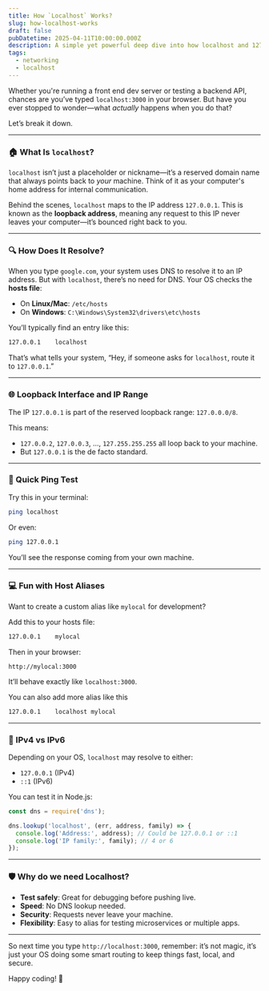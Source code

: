 ```yaml
---
title: How `Localhost` Works?
slug: how-localhost-works
draft: false
pubDatetime: 2025-04-11T10:00:00.000Z
description: A simple yet powerful deep dive into how localhost and 127.0.0.1 work under the hood for developers.
tags:
  - networking
  - localhost
---
```


Whether you're running a front end dev server or testing a backend API, chances are you’ve typed `localhost:3000` in your browser. But have you ever stopped to wonder—what *actually* happens when you do that?

Let’s break it down.

---

### 🏠 What Is `localhost`?

`localhost` isn’t just a placeholder or nickname—it’s a reserved domain name that always points back to *your* machine. Think of it as your computer's home address for internal communication.

Behind the scenes, `localhost` maps to the IP address `127.0.0.1`. This is known as the **loopback address**, meaning any request to this IP never leaves your computer—it’s bounced right back to you.

---

### 🔍 How Does It Resolve?

When you type `google.com`, your system uses DNS to resolve it to an IP address. But with `localhost`, there’s no need for DNS. Your OS checks the **hosts file**:

- On **Linux/Mac**: `/etc/hosts`
- On **Windows**: `C:\Windows\System32\drivers\etc\hosts`

You’ll typically find an entry like this:

```txt
127.0.0.1    localhost
```

That’s what tells your system, “Hey, if someone asks for `localhost`, route it to `127.0.0.1`.”

---

### 🌐 Loopback Interface and IP Range

The IP `127.0.0.1` is part of the reserved loopback range: `127.0.0.0/8`.

This means:
- `127.0.0.2`, `127.0.0.3`, ..., `127.255.255.255` all loop back to your machine.
- But `127.0.0.1` is the de facto standard.

---

### 🧪 Quick Ping Test

Try this in your terminal:

```bash
ping localhost
```

Or even:

```bash
ping 127.0.0.1
```

You’ll see the response coming from your own machine.

---

### 💻 Fun with Host Aliases

Want to create a custom alias like `mylocal` for development?

Add this to your hosts file:

```txt
127.0.0.1    mylocal
```

Then in your browser:

```
http://mylocal:3000
```

It’ll behave exactly like `localhost:3000`.

You can also add more alias like this 

```txt
127.0.0.1    localhost mylocal
```

---

### 🧠 IPv4 vs IPv6

Depending on your OS, `localhost` may resolve to either:

- `127.0.0.1` (IPv4)
- `::1` (IPv6)

You can test it in Node.js:

```js
const dns = require('dns');

dns.lookup('localhost', (err, address, family) => {
  console.log('Address:', address); // Could be 127.0.0.1 or ::1
  console.log('IP family:', family); // 4 or 6
});
```

---

### 🛡️ Why do we need Localhost?

- **Test safely**: Great for debugging before pushing live.
- **Speed**: No DNS lookup needed.
- **Security**: Requests never leave your machine.
- **Flexibility**: Easy to alias for testing microservices or multiple apps.

---

So next time you type `http://localhost:3000`, remember: it’s not magic, it’s just your OS doing some smart routing to keep things fast, local, and secure.

Happy coding! 🚀